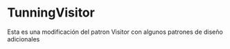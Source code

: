 # TunningVisitor
Esta es una modificación del patron Visitor con algunos patrones de diseño adicionales 
